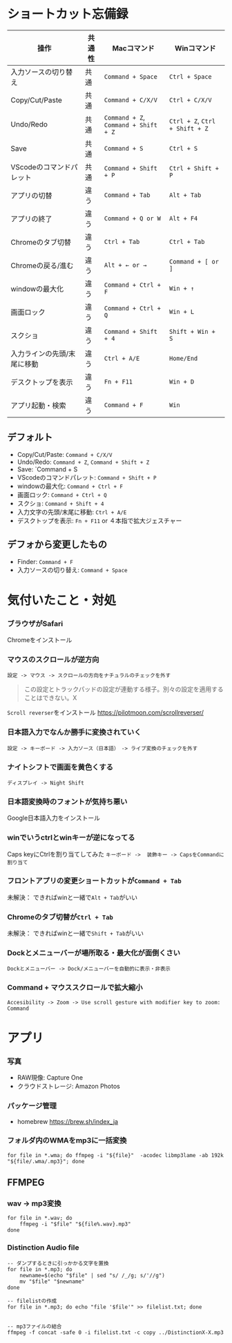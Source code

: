 # ショートカット忘備録

操作|共通性|Macコマンド|Winコマンド
-|-|-|-
入力ソースの切り替え|共通|`Command + Space`|`Ctrl + Space`
Copy/Cut/Paste|共通 | `Command + C/X/V` | `Ctrl + C/X/V`
Undo/Redo|共通 |`Command + Z`, `Command + Shift + Z` | `Ctrl + Z`, `Ctrl + Shift + Z`
Save |共通|`Command + S`|`Ctrl + S`
VScodeのコマンドパレット|共通|`Command + Shift + P`|`Ctrl + Shift + P`
アプリの切替|違う|`Command + Tab`|`Alt + Tab`
アプリの終了|違う|`Command + Q or W`|`Alt + F4`
Chromeのタブ切替|違う|`Ctrl + Tab` | `Ctrl + Tab`
Chromeの戻る/進む|違う|`Alt + ← or →`|`Command + [ or ]`
windowの最大化|違う|`Command + Ctrl + F`|`Win + ↑`
画面ロック|違う|`Command + Ctrl + Q`|`Win + L`
スクショ|違う|`Command + Shift + 4`|`Shift + Win + S`
入力ラインの先頭/末尾に移動|違う| `Ctrl + A/E`| `Home/End`
デスクトップを表示|違う| `Fn + F11` | `Win + D`
アプリ起動・検索|違う|`Command + F`|`Win`


## デフォルト
* Copy/Cut/Paste: `Command + C/X/V`
* Undo/Redo: `Command + Z`, `Command + Shift + Z`
* Save: `Command + S
* VScodeのコマンドパレット: `Command + Shift + P`
* windowの最大化: `Command + Ctrl + F`
* 画面ロック: `Command + Ctrl + Q`
* スクショ: `Command + Shift + 4`
* 入力文字の先頭/末尾に移動: `Ctrl + A/E`
* デスクトップを表示: `Fn + F11` or ４本指で拡大ジェスチャー

## デフォから変更したもの
* Finder: `Command + F`
* 入力ソースの切り替え: `Command + Space`


# 気付いたこと・対処

### ブラウザがSafari
Chromeをインストール

### マウスのスクロールが逆方向
`設定 -> マウス -> スクロールの方向をナチュラルのチェックを外す`
> この設定とトラックパッドの設定が連動する様子。別々の設定を適用することはできない。X

`Scroll reverser`をインストール
https://pilotmoon.com/scrollreverser/


### 日本語入力でなんか勝手に変換されていく
`設定 -> キーボード -> 入力ソース（日本語）　-> ライブ変換のチェックを外す`

### ナイトシフトで画面を黄色くする
`ディスプレイ -> Night Shift`

### 日本語変換時のフォントが気持ち悪い
Google日本語入力をインストール

### winでいうctrlとwinキーが逆になってる
Caps keyにCtrlを割り当てしてみた
`キーボード ->  装飾キー -> CapsをCommandに割り当て`

### フロントアプリの変更ショートカットが`Command + Tab`
未解決： できればwinと一緒で`Alt + Tab`がいい

### Chromeのタブ切替が`Ctrl + Tab`
未解決： できればwinと一緒で`Shift + Tab`がいい

### Dockとメニューバーが場所取る・最大化が面倒くさい
`Dockとメニューバー -> Dock/メニューバーを自動的に表示・非表示`

### Command + マウススクロールで拡大縮小
`Accesibility -> Zoom -> Use scroll gesture with modifier key to zoom: Command`



# アプリ

### 写真
* RAW現像: Capture One
* クラウドストレージ: Amazon Photos

### パッケージ管理
* homebrew
https://brew.sh/index_ja


### フォルダ内のWMAをmp3に一括変換
`for file in *.wma; do ffmpeg -i "${file}"  -acodec libmp3lame -ab 192k "${file/.wma/.mp3}"; done`

## FFMPEG

### wav -> mp3変換
```
for file in *.wav; do
    ffmpeg -i "$file" "${file%.wav}.mp3"
done
```

### Distinction Audio file
```
-- ダンプするときに引っかかる文字を置換
for file in *.mp3; do 
    newname=$(echo "$file" | sed "s/ /_/g; s/'//g")
    mv "$file" "$newname"
done

-- filelistの作成
for file in *.mp3; do echo "file '$file'" >> filelist.txt; done


-- mp3ファイルの結合
ffmpeg -f concat -safe 0 -i filelist.txt -c copy ../DistinctionX-X.mp3

```
